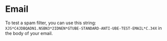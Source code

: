# Email

To test a spam filter, you can use this string: `XJS*C4JDBQADN1.NSBN3*2IDNEN*GTUBE-STANDARD-ANTI-UBE-TEST-EMAIL*C.34X` in the body of your email.
